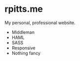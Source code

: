 # rpitts.me

My personal, professional website.

- Middleman
- HAML
- SASS
- Responsive
- Nothing fancy
